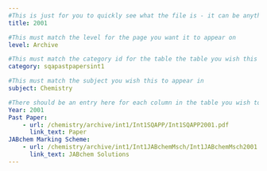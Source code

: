 ```yaml
---
#This is just for you to quickly see what the file is - it can be anything you want
title: 2001

#This must match the level for the page you want it to appear on
level: Archive

#This must match the category id for the table the table you wish this to appear in
category: sqapastpapersint1

#This must match the subject you wish this to appear in
subject: Chemistry

#There should be an entry here for each column in the table you wish to populate:
Year: 2001
Past Paper:
    - url: /chemistry/archive/int1/Int1SQAPP/Int1SQAPP2001.pdf
      link_text: Paper
JABchem Marking Scheme:
    - url: /chemistry/archive/int1/Int1JABchemMsch/Int1JABchemMsch2001.pdf
      link_text: JABchem Solutions
---
```


